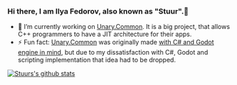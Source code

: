 ### Hi there, I am Ilya Fedorov, also known as "Stuur".👋

- 🌱 I’m currently working on [Unary.Common](https://github.com/unaryinc/Unary.Common). It is a big project, that allows C++ programmers to have a JIT architecture for their apps.
- ⚡ Fun fact: [Unary.Common](https://github.com/unaryinc/Unary.Common) was originally made [with C# and Godot engine in mind](https://github.com/unaryinc/Unary.Common-Godot), but due to my dissatisfaction with C#, Godot and scripting implementation that idea had to be dropped.

[![Stuurs's github stats](https://github-readme-stats.vercel.app/api?username=IlyaStuurFedorov)](https://github.com/anuraghazra/github-readme-stats)
